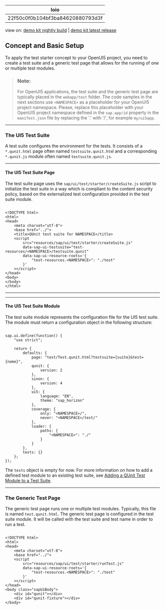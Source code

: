 <!-- loio22f50c0f0b104bf3ba84620880793d3f -->

| loio |
| -----|
| 22f50c0f0b104bf3ba84620880793d3f |

<div id="loio">

view on: [demo kit nightly build](https://sdk.openui5.org/nightly/#/topic/22f50c0f0b104bf3ba84620880793d3f) | [demo kit latest release](https://sdk.openui5.org/topic/22f50c0f0b104bf3ba84620880793d3f)</div>

## Concept and Basic Setup

To apply the test starter concept to your OpenUI5 project, you need to create a test suite and a generic test page that allows for the running of one or multiple test modules.

> ### Note:  
> For OpenUI5 applications, the test suite and the generic test page are typically placed in the `webapp/test` folder. The code samples in the next sections use `<NAMESPACE>` as a placeholder for your OpenUI5 project namespace. Please, replace this placeholder with your OpenUI5 project namespace defined in the `sap.app/id` property in the `manifest.json` file by replacing the '.' with '/', for example `my/ui5app`.



***

<a name="loio22f50c0f0b104bf3ba84620880793d3f__section_v1s_4qg_vcc"/>

### The UI5 Test Suite

A test suite configures the environment for the tests. It consists of a `*.qunit.html` page often named `testsuite.qunit.htm`l and a corresponding `*.qunit.js` module often named `testsuite.qunit.js`.

***

#### The UI5 Test Suite Page

The test suite page uses the `sap/ui/test/starter/createSuite.js` script to initialize the test suite in a way which is compliant to the content security policy, based on the externalized test configuration provided in the test suite module.

```

<!DOCTYPE html>
<html>
<head>
    <meta charset="utf-8">
    <base href="../">
    <title>QUnit test suite for NAMESPACE</title>
    <script
        src="resources/sap/ui/test/starter/createSuite.js"
        data-sap-ui-testsuite="test-resources/<NAMESPACE>/testsuite.qunit"
        data-sap-ui-resource-roots='{
            "test-resources.<NAMESPACE>": "./test"
        }'
    ></script>
</head>
<body>
</body>
</html>

```

***

***

#### The UI5 Test Suite Module

The test suite module represents the configuration file for the UI5 test suite. The module must return a configuration object in the following structure:

```

sap.ui.define(function() {
	"use strict";

	return {
		defaults: {
			page: "test/Test.qunit.html?testsuite={suite}&test={name}",
			qunit: {
				version: 2
			},
			sinon: {
				version: 4
			},
			ui5: {
				language: "EN",
				theme: "sap_horizon"
			},
			coverage: {
				only: "<NAMESPACE>/",
				never: "<NAMESPACE>/test/"
			},
			loader: {
				paths: {
					"<NAMESPACE>": "./"
				}
			}
		},
		tests: {}
	};
});

```

The `tests` object is empty for now. For more information on how to add a defined test module to an existing test suite, see [Adding a QUnit Test Module to a Test Suite](Creating_a_QUnit_Test_7080029.md#loio708002929ea548fd9433954a9275eb5f__section_hp4_xhn_vcc).

***

<a name="loio22f50c0f0b104bf3ba84620880793d3f__section_gts_ptg_vcc"/>

### The Generic Test Page

The generic test page runs one or multiple test modules. Typically, this file is named `test.qunit.html`. The generic test page is configured in the test suite module. It will be called with the test suite and test name in order to run a test.

```

<!DOCTYPE html>
<html>
<head>
	<meta charset="utf-8">
	<base href="../">
	<script
		src="resources/sap/ui/test/starter/runTest.js"
		data-sap-ui-resource-roots='{
			"test-resources.<NAMESPACE>": "./test"
		}'
	></script>
</head>
<body class="sapUiBody">
	<div id="qunit"></div>
	<div id="qunit-fixture"></div>
</body>
```

